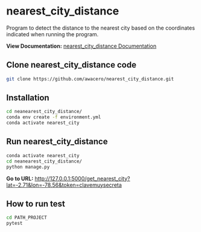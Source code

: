 # nearest_city_distance

Program to detect the distance to the nearest city based on the coordinates indicated when running the program.

**View Documentation:** [nearest_city_distance Documentation](https://awacero.github.io/nearest_city_distance/index.html)

## Clone nearest_city_distance code

``` bash
git clone https://github.com/awacero/nearest_city_distance.git

```

## Installation

``` bash
cd neanearest_city_distance/
conda env create -f environment.yml
conda activate nearest_city
```


## Run nearest_city_distance

``` bash
conda activate nearest_city
cd neanearest_city_distance/
python manage.py
```

**Go to URL:** http://127.0.0.1:5000/get_nearest_city?lat=-2.71&lon=-78.56&token=clavemuysecreta

## How to run test

``` bash
cd PATH_PROJECT
pytest
```
